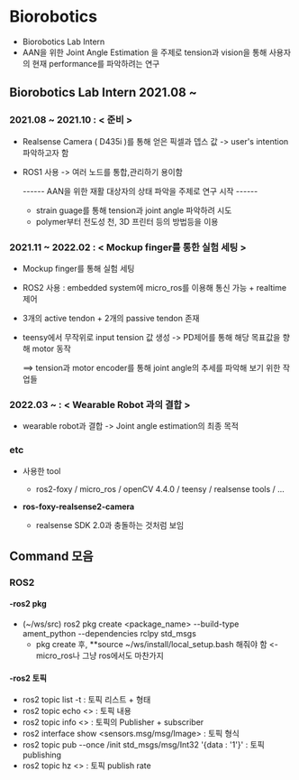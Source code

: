 # Biorobotics
- Biorobotics Lab Intern
- AAN을 위한 Joint Angle Estimation 을 주제로 tension과 vision을 통해 사용자의 현재 performance를 파악하려는 연구


## Biorobotics Lab Intern 2021.08 ~
### 2021.08 ~ 2021.10 : < 준비 >
* Realsense Camera ( D435i )를 통해 얻은 픽셀과 뎁스 값 -> user's intention 파악하고자 함
* ROS1 사용 -> 여러 노드를 통합,관리하기 용이함

  ------ AAN을 위한 재활 대상자의 상태 파악을 주제로 연구 시작 ------
  * strain guage를 통해 tension과 joint angle 파악하려 시도
  * polymer부터 전도성 천, 3D 프린터 등의 방법등을 이용

### 2021.11 ~ 2022.02 : < Mockup finger를 통한 실험 세팅 >
* Mockup finger를 통해 실험 세팅
* ROS2 사용 : embedded system에 micro_ros를 이용해 통신 가능 + realtime 제어
* 3개의 active tendon + 2개의 passive tendon 존재
* teensy에서 무작위로 input tension 값 생성 -> PD제어를 통해 해당 목표값을 향해 motor 동작
  
  ==> tension과 motor encoder를 통해 joint angle의 추세를 파악해 보기 위한 작업들

### 2022.03 ~ : < Wearable Robot 과의 결합 >
* wearable robot과 결합 -> Joint angle estimation의 최종 목적

### etc
* 사용한 tool
  * ros2-foxy / micro_ros / openCV 4.4.0 / teensy / realsense tools / ...

* **ros-foxy-realsense2-camera**
  * realsense SDK 2.0과 충돌하는 것처럼 보임


## Command 모음
### ROS2
#### -ros2 pkg
* (~/ws/src) ros2 pkg create <package_name> --build-type ament_python --dependencies rclpy std_msgs
  * pkg create 후, **source ~/ws/install/local_setup.bash 해줘야 함 <- micro_ros나 그냥 ros에서도 마찬가지

#### -ros2 토픽  
* ros2 topic list -t : 토픽 리스트 + 형태  
* ros2 topic echo <> : 토픽 내용  
* ros2 topic info <> : 토픽의 Publisher + subscriber  
* ros2 interface show <sensors.msg/msg/Image> : 토픽 형식  
* ros2 topic pub --once /init std_msgs/msg/Int32 '{data : '1'}' : 토픽 publishing  
* ros2 topic hz <> : 토픽 publish rate  


